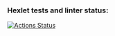 ### Hexlet tests and linter status:
[![Actions Status](https://github.com/IgorKolesov/layout-designer-positioning-project-56/workflows/hexlet-check/badge.svg)](https://github.com/IgorKolesov/layout-designer-positioning-project-56/actions)